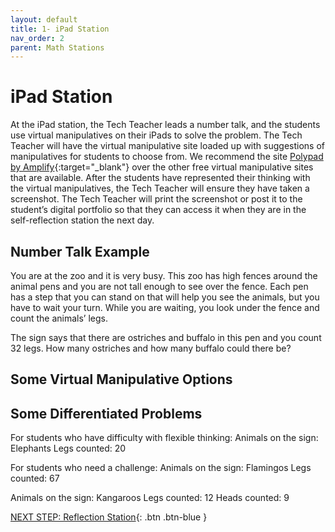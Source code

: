 ```yaml
---
layout: default
title: 1- iPad Station 
nav_order: 2
parent: Math Stations
---
```

# iPad Station
At the iPad station, the Tech Teacher leads a number talk, and the students use virtual manipulatives on their iPads to solve the problem. The Tech Teacher will have the virtual manipulative site loaded up with suggestions of manipulatives for students to choose from. We recommend the site [Polypad by Amplify](https://polypad.amplify.com/p){:target="_blank"}  over the other free virtual manipulative sites that are available.  After the students have represented their thinking with the virtual manipulatives, the Tech Teacher will ensure they have taken a screenshot. The Tech Teacher will print the screenshot or post it to the student’s digital portfolio so that they can access it when they are in the self-reflection station the next day.  

## Number Talk Example 
You are at the zoo and it is very busy. This zoo has high fences around the animal pens and you are not tall enough to see over the fence. Each pen has a step that you can stand on that will help you see the animals, but you have to wait your turn. While you are waiting, you look under the fence and count the animals’ legs. 

The sign says that there are ostriches and buffalo in this pen and you count 32 legs. How many ostriches and how many buffalo could there be? 

## Some Virtual Manipulative Options


## Some Differentiated Problems
For students who have difficulty with flexible thinking:
Animals on the sign: Elephants
Legs counted: 20

For students who need a challenge:
Animals on the sign: Flamingos
Legs counted: 67

Animals on the sign: Kangaroos
Legs counted: 12
Heads counted: 9



[NEXT STEP: Reflection Station](2-reflection-station.html){: .btn .btn-blue }
